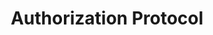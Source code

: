 ---
title: "Authorization Protocol"
desc: "Learn how to use OAuth2.0 and securely authorize your chat.io apps and services."
color: "#31374f"
weight: 10
---